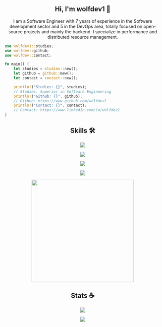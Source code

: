 
<h2 align="center">
Hi, I'm wolfdev1 👋

</h2> 


<p align="center">
I am a Software Engineer with 7 years of experience in the Software development sector and 5 in the DevOps area, totally focused on open-source projects and mainly the backend. I specialize in performance and distributed resource management.

 </p> 
  
```rs
use wolfdev1::studies;
use wolfdev::github;
use wolfdev::contact;

fn main() {
    let studies = studies::new();
    let github = github::new();
    let contact = contact::new();

    println!("Studies: {}", studies);
    // Studies: Superior in Software Enginnering
    println!("Github: {}", github);
    // Github: https://www.github.com/wolfdev1
    println!("Contact: {}", contact);
    // Contact: https://www.linkedin.com/in/wolfdev1
}
```

<h2 align="center">
Skills 🛠
</h2> 

<p align="center">
<img src="https://skillicons.dev/icons?i=java,rust,python,js,ts,gradle">
</p>
<p align="center">
<img src="https://skillicons.dev/icons?i=maven,kotlin,discord,bots,express,mongodb">
</p>
<p align="center">
<img src="https://skillicons.dev/icons?i=nestjs,git,aws,azure,mysql,redis">
</p>
<p align="center">
<img src="https://skillicons.dev/icons?i=spring,docker,nodejs,github,gcp,idea">
</p>
<p align="center">
<img width="330" src="https://i.imgur.com/W59Cm1Z.png">
</p>

<h2 align="center">
Stats ☕
</h2>

<p align="center">
<img src="https://github-readme-stats.vercel.app/api/top-langs/?username=andreavfh&langs_count=4&layout=compact&theme=dracula&custom_title=@andreavfh">
</p>
<p align="center">
<img src="https://github-readme-stats.vercel.app/api?username=andreavfh&count_private=true&show_icons=false&include_all_commits=true&custom_title=@wolfdev1&hide_rank=true&hide_border=false">
</p>
